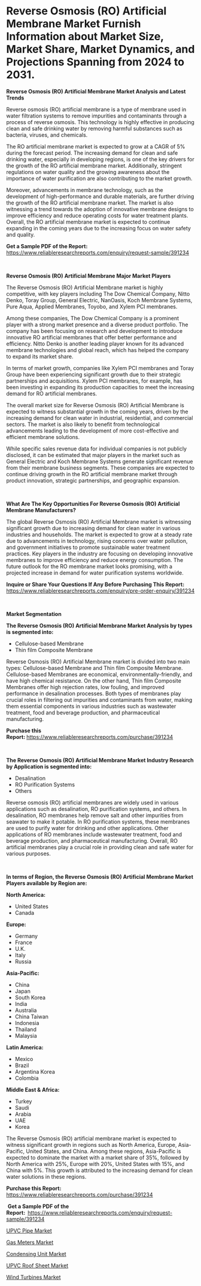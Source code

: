 <p><h1>Reverse Osmosis (RO) Artificial Membrane Market Furnish Information about Market Size, Market Share, Market Dynamics, and Projections Spanning from 2024 to 2031.</h1></p><p><strong>Reverse Osmosis (RO) Artificial Membrane Market Analysis and Latest Trends</strong></p>
<p><p>Reverse osmosis (RO) artificial membrane is a type of membrane used in water filtration systems to remove impurities and contaminants through a process of reverse osmosis. This technology is highly effective in producing clean and safe drinking water by removing harmful substances such as bacteria, viruses, and chemicals.</p><p>The RO artificial membrane market is expected to grow at a CAGR of 5% during the forecast period. The increasing demand for clean and safe drinking water, especially in developing regions, is one of the key drivers for the growth of the RO artificial membrane market. Additionally, stringent regulations on water quality and the growing awareness about the importance of water purification are also contributing to the market growth.</p><p>Moreover, advancements in membrane technology, such as the development of high-performance and durable materials, are further driving the growth of the RO artificial membrane market. The market is also witnessing a trend towards the adoption of innovative membrane designs to improve efficiency and reduce operating costs for water treatment plants. Overall, the RO artificial membrane market is expected to continue expanding in the coming years due to the increasing focus on water safety and quality.</p></p>
<p><strong>Get a Sample PDF of the Report:&nbsp;</strong> <a href="https://www.reliableresearchreports.com/enquiry/request-sample/391234">https://www.reliableresearchreports.com/enquiry/request-sample/391234</a></p>
<p>&nbsp;</p>
<p><strong>Reverse Osmosis (RO) Artificial Membrane Major Market Players</strong></p>
<p><p>The Reverse Osmosis (RO) Artificial Membrane market is highly competitive, with key players including The Dow Chemical Company, Nitto Denko, Toray Group, General Electric, NanOasis, Koch Membrane Systems, Pure Aqua, Applied Membranes, Toyobo, and Xylem PCI membranes.</p><p>Among these companies, The Dow Chemical Company is a prominent player with a strong market presence and a diverse product portfolio. The company has been focusing on research and development to introduce innovative RO artificial membranes that offer better performance and efficiency. Nitto Denko is another leading player known for its advanced membrane technologies and global reach, which has helped the company to expand its market share.</p><p>In terms of market growth, companies like Xylem PCI membranes and Toray Group have been experiencing significant growth due to their strategic partnerships and acquisitions. Xylem PCI membranes, for example, has been investing in expanding its production capacities to meet the increasing demand for RO artificial membranes.</p><p>The overall market size for Reverse Osmosis (RO) Artificial Membrane is expected to witness substantial growth in the coming years, driven by the increasing demand for clean water in industrial, residential, and commercial sectors. The market is also likely to benefit from technological advancements leading to the development of more cost-effective and efficient membrane solutions.</p><p>While specific sales revenue data for individual companies is not publicly disclosed, it can be estimated that major players in the market such as General Electric and Koch Membrane Systems generate significant revenue from their membrane business segments. These companies are expected to continue driving growth in the RO artificial membrane market through product innovation, strategic partnerships, and geographic expansion.</p></p>
<p>&nbsp;</p>
<p><strong>What Are The Key Opportunities For Reverse Osmosis (RO) Artificial Membrane Manufacturers?</strong></p>
<p><p>The global Reverse Osmosis (RO) Artificial Membrane market is witnessing significant growth due to increasing demand for clean water in various industries and households. The market is expected to grow at a steady rate due to advancements in technology, rising concerns over water pollution, and government initiatives to promote sustainable water treatment practices. Key players in the industry are focusing on developing innovative membranes to improve efficiency and reduce energy consumption. The future outlook for the RO membrane market looks promising, with a projected increase in demand for water purification systems worldwide.</p></p>
<p><strong>Inquire or Share Your Questions If Any Before Purchasing This Report:</strong> <a href="https://www.reliableresearchreports.com/enquiry/pre-order-enquiry/391234">https://www.reliableresearchreports.com/enquiry/pre-order-enquiry/391234</a></p>
<p>&nbsp;</p>
<p><strong>Market Segmentation</strong></p>
<p><strong>The Reverse Osmosis (RO) Artificial Membrane Market Analysis by types is segmented into:</strong></p>
<p><ul><li>Cellulose-based Membrane</li><li>Thin film Composite Membrane</li></ul></p>
<p><p>Reverse Osmosis (RO) Artificial Membrane market is divided into two main types: Cellulose-based Membrane and Thin film Composite Membrane. Cellulose-based Membranes are economical, environmentally-friendly, and have high chemical resistance. On the other hand, Thin film Composite Membranes offer high rejection rates, low fouling, and improved performance in desalination processes. Both types of membranes play crucial roles in filtering out impurities and contaminants from water, making them essential components in various industries such as wastewater treatment, food and beverage production, and pharmaceutical manufacturing.</p></p>
<p><strong>Purchase this Report:&nbsp;</strong><a href="https://www.reliableresearchreports.com/purchase/391234">https://www.reliableresearchreports.com/purchase/391234</a></p>
<p>&nbsp;</p>
<p><strong>The Reverse Osmosis (RO) Artificial Membrane Market Industry Research by Application is segmented into:</strong></p>
<p><ul><li>Desalination</li><li>RO Purification Systems</li><li>Others</li></ul></p>
<p><p>Reverse osmosis (RO) artificial membranes are widely used in various applications such as desalination, RO purification systems, and others. In desalination, RO membranes help remove salt and other impurities from seawater to make it potable. In RO purification systems, these membranes are used to purify water for drinking and other applications. Other applications of RO membranes include wastewater treatment, food and beverage production, and pharmaceutical manufacturing. Overall, RO artificial membranes play a crucial role in providing clean and safe water for various purposes.</p></p>
<p>&nbsp;</p>
<p><strong>In terms of Region, the Reverse Osmosis (RO) Artificial Membrane Market Players available by Region are:</strong></p>
<p>
    <p> <strong> North America: </strong>
        <ul>
            <li>United States</li>
            <li>Canada</li>
        </ul>
        </p> 
    <p> <strong> Europe: </strong>
        <ul>
            <li>Germany</li>
            <li>France</li>
            <li>U.K.</li>
            <li>Italy</li>
            <li>Russia</li>
        </ul>
        </p> 
    <p> <strong> Asia-Pacific: </strong>
        <ul>
            <li>China</li>
            <li>Japan</li>
            <li>South Korea</li>
            <li>India</li>
            <li>Australia</li>
            <li>China Taiwan</li>
            <li>Indonesia</li>
            <li>Thailand</li>
            <li>Malaysia</li>
        </ul>
        </p> 
    <p> <strong> Latin America: </strong>
        <ul>
            <li>Mexico</li>
            <li>Brazil</li>
            <li>Argentina Korea</li>
            <li>Colombia</li>
        </ul>
        </p> 
    <p> <strong> Middle East & Africa: </strong>
        <ul>
            <li>Turkey</li>
            <li>Saudi</li>
            <li>Arabia</li>
            <li>UAE</li>
            <li>Korea</li>
        </ul>
    </p>
    </p>
<p><p>The Reverse Osmosis (RO) artificial membrane market is expected to witness significant growth in regions such as North America, Europe, Asia-Pacific, United States, and China. Among these regions, Asia-Pacific is expected to dominate the market with a market share of 35%, followed by North America with 25%, Europe with 20%, United States with 15%, and China with 5%. This growth is attributed to the increasing demand for clean water solutions in these regions.</p></p>
<p><strong>Purchase this Report: </strong><a href="https://www.reliableresearchreports.com/purchase/391234">https://www.reliableresearchreports.com/purchase/391234</a></p>
<p>&nbsp;<strong>Get a Sample PDF of the Report:&nbsp;&nbsp;</strong><a href="https://www.reliableresearchreports.com/enquiry/request-sample/391234">https://www.reliableresearchreports.com/enquiry/request-sample/391234</a></p>
<p><strong></strong></p>
<p><p><a href="https://view.publitas.com/reportprime-1/upvc-pipe-market-dynamics-2024-2031-also-about-its-market-trends-projections-and-opportunities/">UPVC Pipe Market</a></p><p><a href="https://chivalrous-flock-a86.notion.site/Gas-Meters-Market-Centers-on-Aspects-such-as-Market-Growth-Market-Share-Market-Opportunity-and-Pr-ee7078532fd34c628f6c9aac0ee34a16">Gas Meters Market</a></p><p><a href="https://angry-finch-aaf.notion.site/Condensing-Unit-Market-Size-Furnishes-Valuable-Information-Encompassing-Market-Share-Market-Trends--2e844a5071e049568c34cedeeedc8e5c">Condensing Unit Market</a></p><p><a href="https://view.publitas.com/reportprime-1/decoding-the-upvc-roof-sheet-market-a-deep-dive-into-the-latest-market-trends-market-segmentation-and-competitive-analysis/">UPVC Roof Sheet Market</a></p><p><a href="https://faithful-glue-af3.notion.site/Wind-Turbines-Market-Size-and-Examines-its-Market-Scope-with-a-Primary-Focus-on-Growth-Opportuniti-61f5fc2c60204c1ebb3796f338f41faf">Wind Turbines Market</a></p></p>